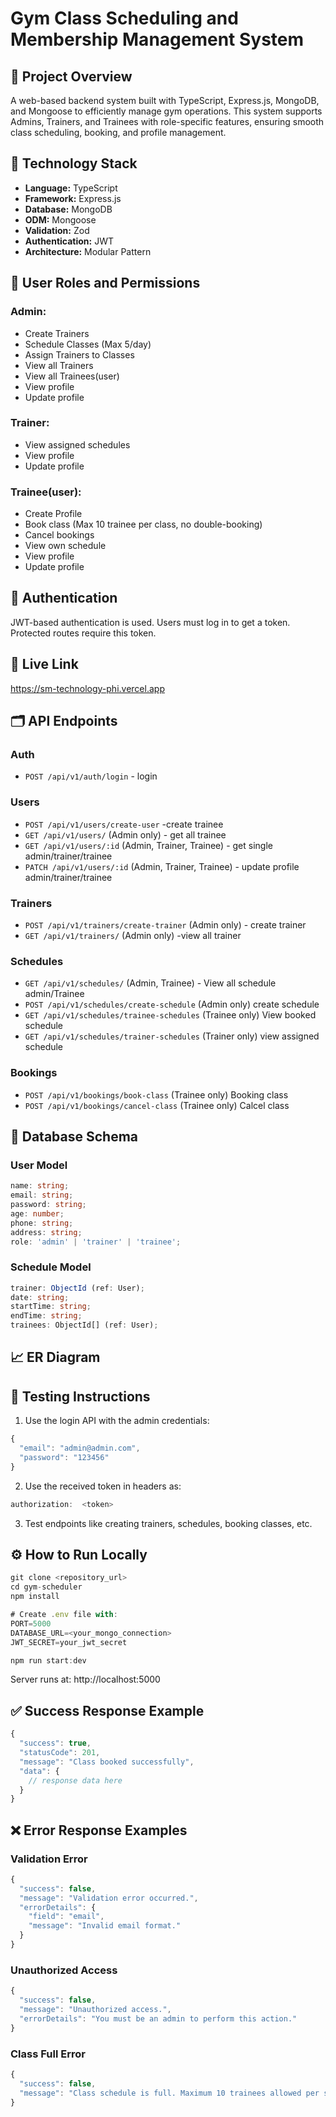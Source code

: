 # Gym Class Scheduling and Membership Management System

## 📘 Project Overview

A web-based backend system built with TypeScript, Express.js, MongoDB, and Mongoose to efficiently manage gym operations. This system supports Admins, Trainers, and Trainees with role-specific features, ensuring smooth class scheduling, booking, and profile management.

## 🧱 Technology Stack

- **Language:** TypeScript
- **Framework:** Express.js
- **Database:** MongoDB
- **ODM:** Mongoose
- **Validation:** Zod
- **Authentication:** JWT
- **Architecture:** Modular Pattern

## 👥 User Roles and Permissions

### Admin:

- Create Trainers
- Schedule Classes (Max 5/day)
- Assign Trainers to Classes
- View all Trainers
- View all Trainees(user)
- View profile
- Update profile

### Trainer:

- View assigned schedules
- View profile
- Update profile

### Trainee(user):

- Create Profile
- Book class (Max 10 trainee per class, no double-booking)
- Cancel bookings
- View own schedule
- View profile
- Update profile

## 🔐 Authentication

JWT-based authentication is used. Users must log in to get a token. Protected routes require this token.

## 🔗 Live Link

https://sm-technology-phi.vercel.app

## 🗂️ API Endpoints

### Auth

- `POST /api/v1/auth/login` - login

### Users

- `POST /api/v1/users/create-user` -create trainee
- `GET /api/v1/users/` (Admin only) - get all trainee
- `GET /api/v1/users/:id` (Admin, Trainer, Trainee) - get single admin/trainer/trainee
- `PATCH /api/v1/users/:id` (Admin, Trainer, Trainee) - update profile admin/trainer/trainee

### Trainers

- `POST /api/v1/trainers/create-trainer` (Admin only) - create trainer
- `GET /api/v1/trainers/` (Admin only) -view all trainer

### Schedules

- `GET /api/v1/schedules/` (Admin, Trainee) - View all schedule admin/Trainee
- `POST /api/v1/schedules/create-schedule` (Admin only) create schedule
- `GET /api/v1/schedules/trainee-schedules` (Trainee only) View booked schedule
- `GET /api/v1/schedules/trainer-schedules` (Trainer only) view assigned schedule

### Bookings

- `POST /api/v1/bookings/book-class` (Trainee only) Booking class
- `POST /api/v1/bookings/cancel-class` (Trainee only) Calcel class

## 🧩 Database Schema

### User Model

```ts
name: string;
email: string;
password: string;
age: number;
phone: string;
address: string;
role: 'admin' | 'trainer' | 'trainee';
```

### Schedule Model

```ts
trainer: ObjectId (ref: User);
date: string;
startTime: string;
endTime: string;
trainees: ObjectId[] (ref: User);
```

## 📈 ER Diagram

## 🧪 Testing Instructions

1. Use the login API with the admin credentials:

```ts
{
  "email": "admin@admin.com",
  "password": "123456"
}
```

2. Use the received token in headers as:

```ts
authorization:  <token>
```

3. Test endpoints like creating trainers, schedules, booking classes, etc.

## ⚙️ How to Run Locally

```ts
git clone <repository_url>
cd gym-scheduler
npm install

# Create .env file with:
PORT=5000
DATABASE_URL=<your_mongo_connection>
JWT_SECRET=your_jwt_secret

npm run start:dev
```

Server runs at: http://localhost:5000

## ✅ Success Response Example

```ts
{
  "success": true,
  "statusCode": 201,
  "message": "Class booked successfully",
  "data": {
    // response data here
  }
}
```

## ❌ Error Response Examples

### Validation Error

```ts
{
  "success": false,
  "message": "Validation error occurred.",
  "errorDetails": {
    "field": "email",
    "message": "Invalid email format."
  }
}
```

### Unauthorized Access

```ts
{
  "success": false,
  "message": "Unauthorized access.",
  "errorDetails": "You must be an admin to perform this action."
}
```

### Class Full Error

```ts
{
  "success": false,
  "message": "Class schedule is full. Maximum 10 trainees allowed per schedule."
}
```
